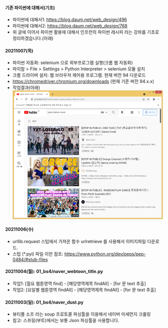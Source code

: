 #### 기존 파이썬에 대해서(기초) 
- 파이썬에 대해서1: https://blog.daum.net/web_design/496
- 파이썬에 대해서2: https://blog.daum.net/web_design/768
- 위 글에 이어서 파이썬 활용에 대해서 인프런의 파이썬 레시피 라는 강좌를 기초로 정리하겠습니다.(아래)

#### 20211007(목)
- 파이썬 자동화: selenium 으로 외부프로그램 실행(크롬 웹 자동화)
- 파이참 > File > Settings > Python Interpreter > selenium 모듈 설치
- 크롬 드라이버 설치: 웹 브라우저 제어용 프로그램. 현재 버전 94 다운로드
- https://chromedriver.chromium.org/downloads (현재 기준 버전 94.x.x)
- 작업결과(아래)
  ![ex_screenshot](./README/img.png)

#### 20211006(수)
- urllib.request 스텁에서 가져온 함수 urlretrieve 를 사용해서 이미지파일 다운로드.
- 스텁 (*.pyi) 파일 이란 참조: https://www.python.org/dev/peps/pep-0484/#stub-files

#### 20211004(월): 01_bs4/naver_webtoon_title.py
- 작업1: [월요 웹툰영역 find] - [해당영역제목 findAll] - [for 문 text 추출]
- 작업2: [요일별 웹툰영역 findAll] - [해당영역제목 findAll] - [for 문 text 추출]

#### 20211003(일): 01_bs4/naver_dust.py
- 뷰티풀 소프 라는 soup 프로토콜 파싱툴을 이용해서 네이버 미세먼지 크롤링
- 참고: 스프링(부트)에서는 보통 Json 파싱툴을 사용합니다.